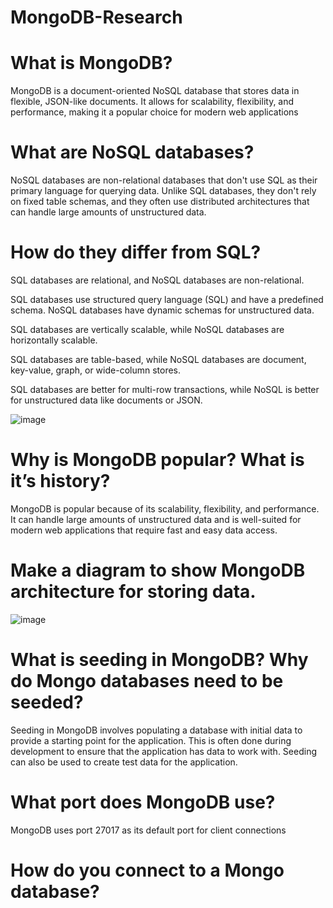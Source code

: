 # MongoDB-Research

# What is MongoDB?

MongoDB is a document-oriented NoSQL database that stores data in flexible, JSON-like documents. It allows for scalability, flexibility, and performance, making it a popular choice for modern web applications

# What are NoSQL databases?

NoSQL databases are non-relational databases that don't use SQL as their primary language for querying data. Unlike SQL databases, they don't rely on fixed table schemas, and they often use distributed architectures that can handle large amounts of unstructured data.

# How do they differ from SQL?

SQL databases are relational, and NoSQL databases are non-relational.

SQL databases use structured query language (SQL) and have a predefined schema. NoSQL databases have dynamic schemas for unstructured data.

SQL databases are vertically scalable, while NoSQL databases are horizontally scalable.

SQL databases are table-based, while NoSQL databases are document, key-value, graph, or wide-column stores.

SQL databases are better for multi-row transactions, while NoSQL is better for unstructured data like documents or JSON.

![image](https://user-images.githubusercontent.com/129381619/233048126-63dad132-a5f1-42c2-88bc-e6dadde39113.png)


# Why is MongoDB popular? What is it’s history?

MongoDB is popular because of its scalability, flexibility, and performance. It can handle large amounts of unstructured data and is well-suited for modern web applications that require fast and easy data access.

# Make a diagram to show MongoDB architecture for storing data.

![image](https://user-images.githubusercontent.com/129381619/233048341-fe632deb-98d6-4eb9-b28e-7be2304b20f7.png)


# What is seeding in MongoDB? Why do Mongo databases need to be seeded?

Seeding in MongoDB involves populating a database with initial data to provide a starting point for the application. This is often done during development to ensure that the application has data to work with. Seeding can also be used to create test data for the application.

# What port does MongoDB use?

MongoDB uses port 27017 as its default port for client connections

# How do you connect to a Mongo database?

